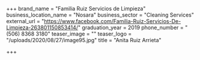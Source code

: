+++
brand_name = "Familia Ruiz Servicios de Limpieza"
business_location_name = "Nosara"
business_sector = "Cleaning Services"
external_url = "https://www.facebook.com/Familia-Ruiz-Servicios-De-Limpieza-263801150853414/"
graduation_year = 2019
phone_number = "(506) 8368 3180"
teaser_image = ""
teaser_logo = "/uploads/2020/08/27/image95.jpg"
title = "Anita Ruiz Arrieta"

+++
